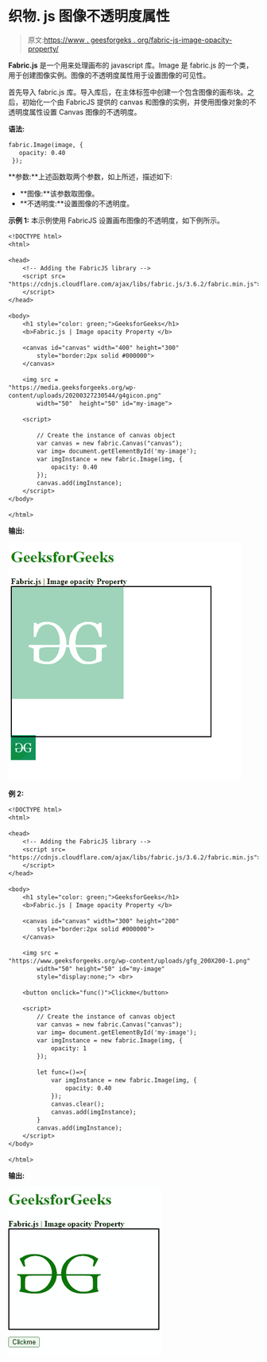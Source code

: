 # 织物. js 图像不透明度属性

> 原文:[https://www . geesforgeks . org/fabric-js-image-opacity-property/](https://www.geeksforgeeks.org/fabric-js-image-opacity-property/)

**Fabric.js** 是一个用来处理画布的 javascript 库。Image 是 fabric.js 的一个类，用于创建图像实例。图像的不透明度属性用于设置图像的可见性。

首先导入 fabric.js 库。导入库后，在主体标签中创建一个包含图像的画布块。之后，初始化一个由 FabricJS 提供的 canvas 和图像的实例，并使用图像对象的不透明度属性设置 Canvas 图像的不透明度。

**语法:**

```
fabric.Image(image, {
   opacity: 0.40
 });

```

**参数:**上述函数取两个参数，如上所述，描述如下:

*   **图像:**该参数取图像。
*   **不透明度:**设置图像的不透明度。

**示例 1:** 本示例使用 FabricJS 设置画布图像的不透明度，如下例所示。

```
<!DOCTYPE html> 
<html> 

<head> 
    <!-- Adding the FabricJS library --> 
    <script src= 
"https://cdnjs.cloudflare.com/ajax/libs/fabric.js/3.6.2/fabric.min.js"> 
    </script> 
</head> 

<body> 
    <h1 style="color: green;">GeeksforGeeks</h1> 
    <b>Fabric.js | Image opacity Property </b> 

    <canvas id="canvas" width="400" height="300"
        style="border:2px solid #000000"> 
    </canvas> 

    <img src =
"https://media.geeksforgeeks.org/wp-content/uploads/20200327230544/g4gicon.png" 
        width="50"  height="50" id="my-image">

    <script> 

        // Create the instance of canvas object
        var canvas = new fabric.Canvas("canvas"); 
        var img= document.getElementById('my-image');
        var imgInstance = new fabric.Image(img, {
            opacity: 0.40
        });
        canvas.add(imgInstance);
    </script> 
</body> 

</html>
```

**输出:**

![](img/ebfb520fa2b275cbb5bda36bc9ebcd45.png)

**例 2:**

```
<!DOCTYPE html> 
<html> 

<head> 
    <!-- Adding the FabricJS library --> 
    <script src= 
"https://cdnjs.cloudflare.com/ajax/libs/fabric.js/3.6.2/fabric.min.js"> 
    </script> 
</head> 

<body> 
    <h1 style="color: green;">GeeksforGeeks</h1> 
    <b>Fabric.js | Image opacity Property </b> 

    <canvas id="canvas" width="300" height="200"
        style="border:2px solid #000000"> 
    </canvas> 

    <img src =
"https://www.geeksforgeeks.org/wp-content/uploads/gfg_200X200-1.png" 
        width="50" height="50" id="my-image"
        style="display:none;"> <br>

    <button onclick="func()">Clickme</button>

    <script>
        // Create the instance of canvas object
        var canvas = new fabric.Canvas("canvas"); 
        var img= document.getElementById('my-image');
        var imgInstance = new fabric.Image(img, {
            opacity: 1
        });

        let func=()=>{
            var imgInstance = new fabric.Image(img, {
                opacity: 0.40
            });
            canvas.clear();
            canvas.add(imgInstance);
        }
        canvas.add(imgInstance);
    </script> 
</body> 

</html>
```

**输出:**

![](img/3e5fb96e3336ca7582d8bf864748c21e.png)